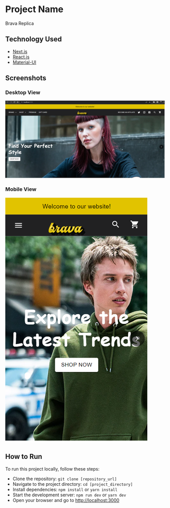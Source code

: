 # Project Name

Brava Replica

## Technology Used
  - [Next.js](https://nextjs.org/)
  - [React.js](https://reactjs.org/)
  - [Material-UI](https://mui.com/)

## Screenshots

### Desktop View

![Desktop View](./screenshots/desktop.png)

### Mobile View

![Mobile View](./screenshots/mobile.png)

## How to Run

To run this project locally, follow these steps:

- Clone the repository: `git clone [repository_url]`
- Navigate to the project directory: `cd [project_directory]`
- Install dependencies: `npm install` or `yarn install`
- Start the development server: `npm run dev` or `yarn dev`
- Open your browser and go to [http://localhost:3000](http://localhost:3000)

